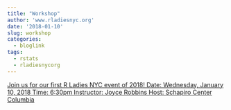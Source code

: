 ```yaml
---
title: "Workshop"
author: 'www.rladiesnyc.org'
date: '2018-01-10'
slug: workshop
categories:
  - bloglink
tags:
  - rstats
  - rladiesnycorg
---
```


[Join us for our first R Ladies NYC event of 2018! Date: Wednesday, January 10, 2018 Time: 6:30pm Instructor: Joyce Robbins Host: Schapiro Center Columbia<i class="fas fa-external-link-alt"></i>](http://www.rladiesnyc.org/post/workshop-functional-programming-with-purrr/)

